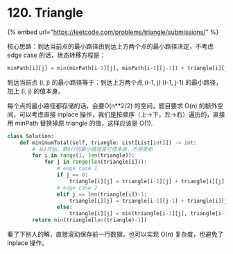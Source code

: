 # 120. Triangle

{% embed url="https://leetcode.com/problems/triangle/submissions/" %}

核心思路：到达当前点的最小路径由到达上方两个点的最小路径决定，不考虑 edge case 的话，状态转移方程是：

```python
minPath[i][j] = min(minPath[i-1][j], minPath[i-1][j-1]) + triangle[i][j]
```

到达当前点 \(i, j\) 的最小路径等于：到达上方两个点 \(i-1, j\) \(i-1, j-1\) 的最小路径，加上 \(i, j\) 的值本身。

每个点的最小路径都存储的话，会要O\(n\*\*2/2\) 的空间，题目要求 O\(n\) 的额外空间，可以考虑直接 inplace 操作，我们是按顺序（上-&gt;下，左-&gt;右）遍历的，直接用 minPath 替换掉原 triangle 的值，这样应该是 O\(1\).

```python
class Solution:
    def minimumTotal(self, triangle: List[List[int]]) -> int:
        # 从1开始，第0行的最小路径是它值本身，不用更新
        for i in range(1, len(triangle)):
            for j in range(len(triangle[i])):
                # edge case 1
                if j == 0:
                    triangle[i][j] = triangle[i-1][j] + triangle[i][j]
                # edge case 2
                elif j == len(triangle[i])-1:
                    triangle[i][j] = triangle[i-1][j-1] + triangle[i][j]
                else:
                    triangle[i][j] = min(triangle[i-1][j], triangle[i-1][j-1]) + triangle[i][j]
        return min(triangle[len(triangle)-1])
```

看了下别人的解，直接滚动保存前一行数据，也可以实现 O\(n\) 复杂度，也避免了 inplace 操作。

